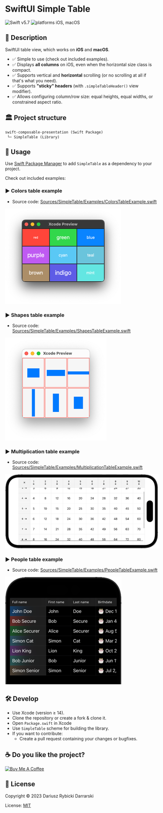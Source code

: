 # SwiftUI Simple Table

![Swift v5.7](https://img.shields.io/badge/swift-v5.7-orange.svg)
![platforms iOS, macOS](https://img.shields.io/badge/platforms-iOS,_macOS-blue.svg)

## 📝 Description

SwiftUI table view, which works on **iOS** and **macOS**.

- ✅ Simple to use (check out included examples).
- ✅ Displays **all columns** on iOS, even when the horizontal size class is compact.
- ✅ Supports vertical and **horizontal** scrolling (or no scrolling at all if that's what you need).
- ✅ Supports **"sticky" headers** (with `.simpleTableHeader()` view modifier).
- ✅ Allows configuring column/row size: equal heights, equal widths, or constrained aspect ratio.

## 🏛 Project structure

```
swift-composable-presentation (Swift Package)
 └─ SimpleTable (Library)
```

## 📖 Usage

Use [Swift Package Manager](https://swift.org/package-manager/) to add `SimpleTable` as a dependency to your project.

Check out included examples:

### ▶️ Colors table example

- Source code: [Sources/SimpleTable/Examples/ColorsTableExample.swift](Sources/SimpleTable/Examples/ColorsTableExample.swift)

![Colors table example](Misc/ColorsTableExample.png)

### ▶️ Shapes table example

- Source code: [Sources/SimpleTable/Examples/ShapesTableExample.swift](Sources/SimpleTable/Examples/ShapesTableExample.swift)

![Colors table example](Misc/ShapesTableExample.png)

### ▶️ Multiplication table example

- Source code: [Sources/SimpleTable/Examples/MultiplicationTableExample.swift](Sources/SimpleTable/Examples/MultiplicationTableExample.swift)

![Multiplication table example](Misc/MultiplicationTableExample.png)

### ▶️ People table example

- Source code: [Sources/SimpleTable/Examples/PeopleTableExample.swift](Sources/SimpleTable/Examples/PeopleTableExample.swift)

![Multiplication table example](Misc/PeopleTableExample.png)

## 🛠 Develop

- Use Xcode (version ≥ 14).
- Clone the repository or create a fork & clone it.
- Open `Package.swift` in Xcode
- Use `SimpleTable` scheme for building the library.
- If you want to contribute:
    - Create a pull request containing your changes or bugfixes.

## ☕️ Do you like the project?

<a href="https://www.buymeacoffee.com/darrarski" target="_blank"><img src="https://cdn.buymeacoffee.com/buttons/v2/default-yellow.png" alt="Buy Me A Coffee" height="60" width="217" style="height: 60px !important;width: 217px !important;" ></a>

## 📄 License

Copyright © 2023 Dariusz Rybicki Darrarski

License: [MIT](LICENSE)

